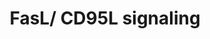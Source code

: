 ---
annotations:
- type: Pathway Ontology
  value: FasL mediated signaling pathway
authors:
- ReactomeTeam
- Mkutmon
description: The Fas family of cell surface receptors initiate the apototic pathway
  through interaction with the external ligand, FasL.  The cytoplasmic domain of Fas
  interacts with a number of molecules in the transduction of the external signal
  to the cytoplasmic side of the cell membrane. The most notable cytoplasmic domain
  is the Death Domain (DD) that is involved in recruiting the FAS-associating death
  domain-containing protein (FADD). This interaction drives downstream events.  View
  original pathway at [http://www.reactome.org/PathwayBrowser/#DIAGRAM=75157 Reactome].
last-edited: 2021-01-25
organisms:
- Homo sapiens
redirect_from:
- /index.php/Pathway:WP3568
- /instance/WP3568
schema-jsonld:
- '@context': https://schema.org/
  '@id': https://wikipathways.github.io/pathways/WP3568.html
  '@type': Dataset
  creator:
    '@type': Organization
    name: WikiPathways
  description: The Fas family of cell surface receptors initiate the apototic pathway
    through interaction with the external ligand, FasL.  The cytoplasmic domain of
    Fas interacts with a number of molecules in the transduction of the external signal
    to the cytoplasmic side of the cell membrane. The most notable cytoplasmic domain
    is the Death Domain (DD) that is involved in recruiting the FAS-associating death
    domain-containing protein (FADD). This interaction drives downstream events.  View
    original pathway at [http://www.reactome.org/PathwayBrowser/#DIAGRAM=75157 Reactome].
  keywords:
  - 'CASP8(1-479) '
  - via Death Receptors
  - CASP8(1-479)
  - Trimer
  - Receptor
  - Trimer:FADD
  - FASL:FAS Receptor
  - FASLG(1-281)
  - ligand
  - trimer:FADD:CASP8(1-479)
  - monomer
  - Trimer:FADD:pro-Caspase-10
  - CASP10(1-521)
  - FAS
  - FASL:FAS
  - FADD
  - in the presence of
  - 'FADD '
  - 'FAS '
  - Caspase activation
  - 'FASLG(1-281) '
  - 'CASP10(1-521) '
  license: CC0
  name: FasL/ CD95L signaling
seo: CreativeWork
title: FasL/ CD95L signaling
wpid: WP3568
---